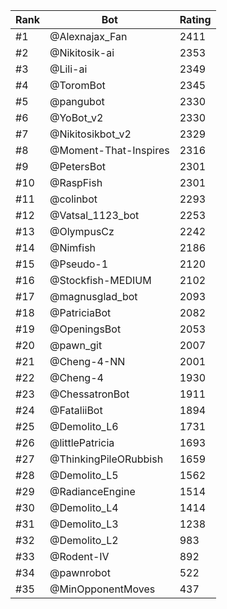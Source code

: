 Rank|Bot|Rating
---|---|---
#1|@Alexnajax_Fan|2411
#2|@Nikitosik-ai|2353
#3|@Lili-ai|2349
#4|@ToromBot|2345
#5|@pangubot|2330
#6|@YoBot_v2|2330
#7|@Nikitosikbot_v2|2329
#8|@Moment-That-Inspires|2316
#9|@PetersBot|2301
#10|@RaspFish|2301
#11|@colinbot|2293
#12|@Vatsal_1123_bot|2253
#13|@OlympusCz|2242
#14|@Nimfish|2186
#15|@Pseudo-1|2120
#16|@Stockfish-MEDIUM|2102
#17|@magnusglad_bot|2093
#18|@PatriciaBot|2082
#19|@OpeningsBot|2053
#20|@pawn_git|2007
#21|@Cheng-4-NN|2001
#22|@Cheng-4|1930
#23|@ChessatronBot|1911
#24|@FataliiBot|1894
#25|@Demolito_L6|1731
#26|@littlePatricia|1693
#27|@ThinkingPileORubbish|1659
#28|@Demolito_L5|1562
#29|@RadianceEngine|1514
#30|@Demolito_L4|1414
#31|@Demolito_L3|1238
#32|@Demolito_L2|983
#33|@Rodent-IV|892
#34|@pawnrobot|522
#35|@MinOpponentMoves|437
